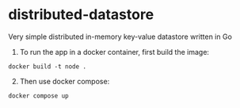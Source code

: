 # distributed-datastore

Very simple distributed in-memory key-value datastore written in Go

1. To run the app in a docker container, first build the image:

`docker build -t node .`

2. Then use docker compose:

`docker compose up`

